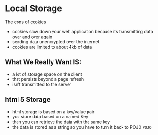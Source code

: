 # Local Storage
The cons of cookies
- cookies slow down your web application because its transmitting data over and over again
- sending data unencrypted over the internet
- cookies are limited to about 4kb of data
## What We Really Want IS:


- a lot of storage space
on the client
- that persists beyond a page refresh
- isn’t transmitted to the server

## html 5 Storage
- html storage is based on a key/value pair
- you store data based on a named Key
- then you can retrieve the data with the same key
- the data is stored as a string so you have to turn it back to POJO
`POJO` 


